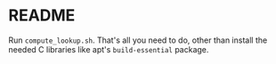 # README

Run `compute_lookup.sh`. That's all you need to do, other than install the needed C libraries like apt's `build-essential` package.
